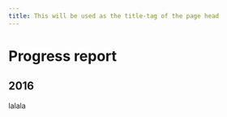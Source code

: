 ```yaml
---
title: This will be used as the title-tag of the page head
---
```


# Progress report

## 2016

lalala
